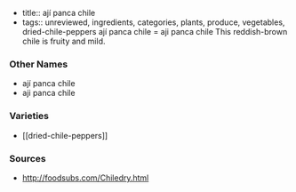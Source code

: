 - title:: ají panca chile
- tags:: unreviewed, ingredients, categories, plants, produce, vegetables, dried-chile-peppers
ají panca chile = aji panca chile This reddish-brown chile is fruity and mild.

### Other Names

* ají panca chile
* aji panca chile

### Varieties

* [[dried-chile-peppers]]

### Sources
* http://foodsubs.com/Chiledry.html
